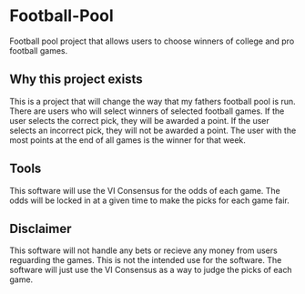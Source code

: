 # Football-Pool
Football pool project that allows users to choose winners of college and pro football games.

## Why this project exists
This is a project that will change the way that my fathers football pool is run. There are users who will select winners of selected football games. If the user selects the correct pick, they will be awarded a point. If the user selects an incorrect pick, they will not be awarded a point. The user with the most points at the end of all games is the winner for that week.

## Tools
This software will use the VI Consensus for the odds of each game. The odds will be locked in at a given time to make the picks for each game fair.

## Disclaimer
This software will not handle any bets or recieve any money from users reguarding the games. This is not the intended use for the software. The software will just use the VI Consensus as a way to judge the picks of each game.
